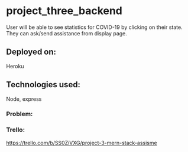 
# project_three_backend

User will be able to see statistics for COVID-19 by clicking on their state. They can ask/send assistance from display page. 

## Deployed on:
Heroku

## Technologies used:
Node, express

### Problem:

### Trello:
https://trello.com/b/SS0ZiVXG/project-3-mern-stack-assisme

